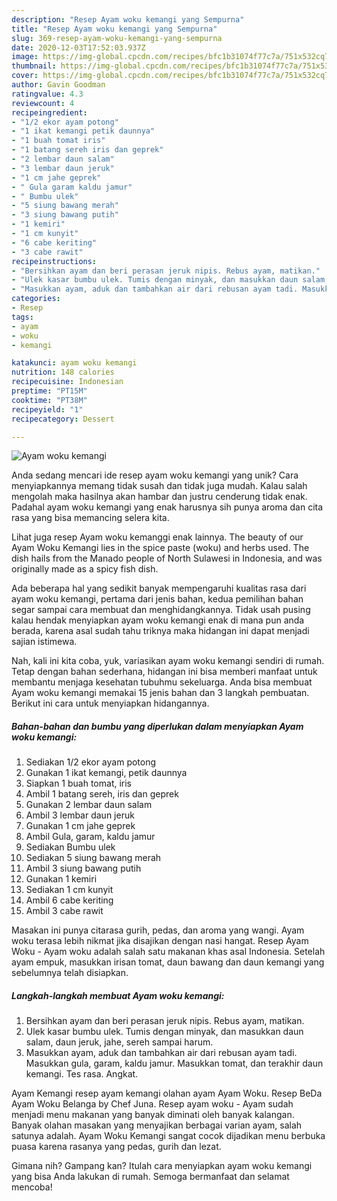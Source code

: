 ```yaml
---
description: "Resep Ayam woku kemangi yang Sempurna"
title: "Resep Ayam woku kemangi yang Sempurna"
slug: 369-resep-ayam-woku-kemangi-yang-sempurna
date: 2020-12-03T17:52:03.937Z
image: https://img-global.cpcdn.com/recipes/bfc1b31074f77c7a/751x532cq70/ayam-woku-kemangi-foto-resep-utama.jpg
thumbnail: https://img-global.cpcdn.com/recipes/bfc1b31074f77c7a/751x532cq70/ayam-woku-kemangi-foto-resep-utama.jpg
cover: https://img-global.cpcdn.com/recipes/bfc1b31074f77c7a/751x532cq70/ayam-woku-kemangi-foto-resep-utama.jpg
author: Gavin Goodman
ratingvalue: 4.3
reviewcount: 4
recipeingredient:
- "1/2 ekor ayam potong"
- "1 ikat kemangi petik daunnya"
- "1 buah tomat iris"
- "1 batang sereh iris dan geprek"
- "2 lembar daun salam"
- "3 lembar daun jeruk"
- "1 cm jahe geprek"
- " Gula garam kaldu jamur"
- " Bumbu ulek"
- "5 siung bawang merah"
- "3 siung bawang putih"
- "1 kemiri"
- "1 cm kunyit"
- "6 cabe keriting"
- "3 cabe rawit"
recipeinstructions:
- "Bersihkan ayam dan beri perasan jeruk nipis. Rebus ayam, matikan."
- "Ulek kasar bumbu ulek. Tumis dengan minyak, dan masukkan daun salam, daun jeruk, jahe, sereh sampai harum."
- "Masukkan ayam, aduk dan tambahkan air dari rebusan ayam tadi. Masukkan gula, garam, kaldu jamur. Masukkan tomat, dan terakhir daun kemangi. Tes rasa. Angkat."
categories:
- Resep
tags:
- ayam
- woku
- kemangi

katakunci: ayam woku kemangi 
nutrition: 148 calories
recipecuisine: Indonesian
preptime: "PT15M"
cooktime: "PT38M"
recipeyield: "1"
recipecategory: Dessert

---
```



![Ayam woku kemangi](https://img-global.cpcdn.com/recipes/bfc1b31074f77c7a/751x532cq70/ayam-woku-kemangi-foto-resep-utama.jpg)

Anda sedang mencari ide resep ayam woku kemangi yang unik? Cara menyiapkannya memang tidak susah dan tidak juga mudah. Kalau salah mengolah maka hasilnya akan hambar dan justru cenderung tidak enak. Padahal ayam woku kemangi yang enak harusnya sih punya aroma dan cita rasa yang bisa memancing selera kita.

Lihat juga resep Ayam woku kemanggi enak lainnya. The beauty of our Ayam Woku Kemangi lies in the spice paste (woku) and herbs used. The dish hails from the Manado people of North Sulawesi in Indonesia, and was originally made as a spicy fish dish.

Ada beberapa hal yang sedikit banyak mempengaruhi kualitas rasa dari ayam woku kemangi, pertama dari jenis bahan, kedua pemilihan bahan segar sampai cara membuat dan menghidangkannya. Tidak usah pusing kalau hendak menyiapkan ayam woku kemangi enak di mana pun anda berada, karena asal sudah tahu triknya maka hidangan ini dapat menjadi sajian istimewa.


Nah, kali ini kita coba, yuk, variasikan ayam woku kemangi sendiri di rumah. Tetap dengan bahan sederhana, hidangan ini bisa memberi manfaat untuk membantu menjaga kesehatan tubuhmu sekeluarga. Anda bisa membuat Ayam woku kemangi memakai 15 jenis bahan dan 3 langkah pembuatan. Berikut ini cara untuk menyiapkan hidangannya.

<!--inarticleads1-->

##### Bahan-bahan dan bumbu yang diperlukan dalam menyiapkan Ayam woku kemangi:

1. Sediakan 1/2 ekor ayam potong
1. Gunakan 1 ikat kemangi, petik daunnya
1. Siapkan 1 buah tomat, iris
1. Ambil 1 batang sereh, iris dan geprek
1. Gunakan 2 lembar daun salam
1. Ambil 3 lembar daun jeruk
1. Gunakan 1 cm jahe geprek
1. Ambil  Gula, garam, kaldu jamur
1. Sediakan  Bumbu ulek
1. Sediakan 5 siung bawang merah
1. Ambil 3 siung bawang putih
1. Gunakan 1 kemiri
1. Sediakan 1 cm kunyit
1. Ambil 6 cabe keriting
1. Ambil 3 cabe rawit


Masakan ini punya citarasa gurih, pedas, dan aroma yang wangi. Ayam woku terasa lebih nikmat jika disajikan dengan nasi hangat. Resep Ayam Woku - Ayam woku adalah salah satu makanan khas asal Indonesia. Setelah ayam empuk, masukkan irisan tomat, daun bawang dan daun kemangi yang sebelumnya telah disiapkan. 

<!--inarticleads2-->

##### Langkah-langkah membuat Ayam woku kemangi:

1. Bersihkan ayam dan beri perasan jeruk nipis. Rebus ayam, matikan.
1. Ulek kasar bumbu ulek. Tumis dengan minyak, dan masukkan daun salam, daun jeruk, jahe, sereh sampai harum.
1. Masukkan ayam, aduk dan tambahkan air dari rebusan ayam tadi. Masukkan gula, garam, kaldu jamur. Masukkan tomat, dan terakhir daun kemangi. Tes rasa. Angkat.


Ayam Kemangi resep ayam kemangi olahan ayam Ayam Woku. Resep BeDa Ayam Woku Belanga by Chef Juna. Resep ayam woku - Ayam sudah menjadi menu makanan yang banyak diminati oleh banyak kalangan. Banyak olahan masakan yang menyajikan berbagai varian ayam, salah satunya adalah. Ayam Woku Kemangi sangat cocok dijadikan menu berbuka puasa karena rasanya yang pedas, gurih dan lezat. 

Gimana nih? Gampang kan? Itulah cara menyiapkan ayam woku kemangi yang bisa Anda lakukan di rumah. Semoga bermanfaat dan selamat mencoba!
